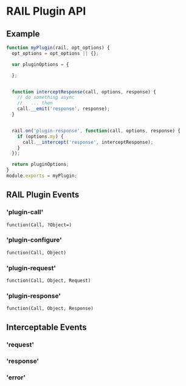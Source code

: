# RAIL Plugin API


## Example

```js
function myPlugin(rail, opt_options) {
  opt_options = opt_options || {};

  var pluginOptions = {

  };


  function interceptResponse(call, options, response) {
    // do something async
    //   ... then
    call.__emit('response', response);
  }


  rail.on('plugin-response', function(call, options, response) {
    if (options.my) {
      call.__intercept('response', interceptResponse);
    }
  });

  return pluginOptions;
}
module.exports = myPlugin;
```

## RAIL Plugin Events

### 'plugin-call'

`function(Call, ?Object=)`

### 'plugin-configure'

`function(Call, Object)`

### 'plugin-request'

`function(Call, Object, Request)`

### 'plugin-response'

`function(Call, Object, Response)`

## Interceptable Events

### 'request'

### 'response'

### 'error'
